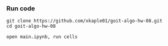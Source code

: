 ### Run code ###

```
git clone https://github.com/xkaple01/goit-algo-hw-08.git
cd goit-algo-hw-08

open main.ipynb, run cells
```